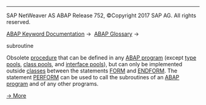   

* * *

SAP NetWeaver AS ABAP Release 752, ©Copyright 2017 SAP AG. All rights reserved.

[ABAP Keyword Documentation](javascript:call_link\('abenabap.htm'\)) →  [ABAP Glossary](javascript:call_link\('abenabap_glossary.htm'\)) → 

subroutine

Obsolete [procedure](javascript:call_link\('abenprocedure_glosry.htm'\) "Glossary Entry") that can be defined in any [ABAP program](javascript:call_link\('abenabap_program_glosry.htm'\) "Glossary Entry") (except [type pools](javascript:call_link\('abentype_group_2_glosry.htm'\) "Glossary Entry"), [class pools](javascript:call_link\('abenclass_pool_glosry.htm'\) "Glossary Entry"), and [interface pools](javascript:call_link\('abeninterface_pool_glosry.htm'\) "Glossary Entry")), but can only be implemented outside [classes](javascript:call_link\('abenclass_glosry.htm'\) "Glossary Entry") between the statements [FORM](javascript:call_link\('abapform.htm'\)) and [ENDFORM](javascript:call_link\('abapform.htm'\)). The statement [PERFORM](javascript:call_link\('abapperform.htm'\)) can be used to call the subroutines of an [ABAP program](javascript:call_link\('abenabap_program_glosry.htm'\) "Glossary Entry") and of any other programs.

[→ More](javascript:call_link\('abenabap_subroutines.htm'\))